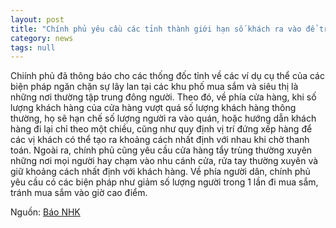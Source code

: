 ```yaml
---
layout: post
title: "Chính phủ yêu cầu các tỉnh thành giới hạn số khách ra vào để tránh cho siêu thị trở thành nơi tập trung đông người"
category: news
tags: null
---
```

Chiính phủ đã thông báo cho các thống đốc tỉnh về các ví dụ cụ thể của các biện pháp ngăn chặn sự lây lan tại các khu phố mua sắm và siêu thị là những nơi thường tập trung đông người.
Theo đó, về phía cửa hàng, khi số lượng khách hàng của cửa hàng vượt quá số lượng khách hàng thông thường,  họ sẽ hạn chế số lượng người ra vào quán, hoặc hướng dẫn khách hàng đi lại chỉ theo một chiều, cũng như quy định vị trí đứng xếp hàng để các vị khách có thể  tạo ra khoảng cách nhất định với nhau khi chờ thanh toán. Ngoài ra, chính phủ cũng yêu cầu cửa hàng tẩy trùng thường xuyên những nơi mọi người hay chạm vào nhu cánh cửa, rửa tay thường xuyên và giữ khoảng cách nhất định với khách hàng.
Về phía người dân, chính phủ yêu cầu có các biện pháp như giảm số lượng người trong 1 lần đi mua sắm, tránh mua sắm vào giờ cao điểm.

Nguồn: [Báo NHK](https://www3.nhk.or.jp/news/html/20200423/k10012402671000.html)